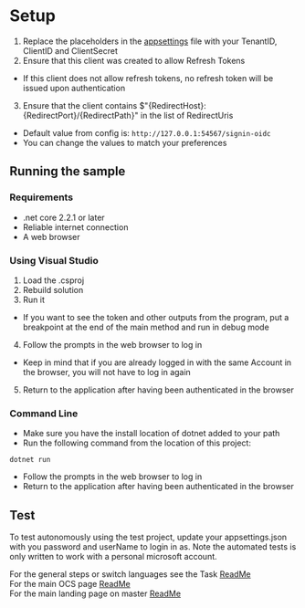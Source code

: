 # Setup

1. Replace the placeholders in the [appsettings](./appsettings.json) file with your TenantID, ClientID and ClientSecret
2. Ensure that this client was created to allow Refresh Tokens
  - If this client does not allow refresh tokens, no refresh token will be issued upon authentication
3. Ensure that the client contains $"{RedirectHost}:{RedirectPort}/{RedirectPath}" in the list of RedirectUris
  - Default value from config is: `http://127.0.0.1:54567/signin-oidc`
  - You can change the values to match your preferences

## Running the sample

### Requirements

- .net core 2.2.1 or later
- Reliable internet connection
- A web browser

### Using Visual Studio

1. Load the .csproj
2. Rebuild solution
3. Run it
  - If you want to see the token and other outputs from the program, put a breakpoint at the end of the main method and run in debug mode
4. Follow the prompts in the web browser to log in
  - Keep in mind that if you are already logged in with the same Account in the browser, you will not have to log in again
5. Return to the application after having been authenticated in the browser

### Command Line

- Make sure you have the install location of dotnet added to your path
- Run the following command from the location of this project:

```shell
dotnet run
```

- Follow the prompts in the web browser to log in
- Return to the application after having been authenticated in the browser


## Test

To  test autonomously using the test project, update your appsettings.json with you password and userName to login in as.   Note the automated tests is only written to work with a personal microsoft account.




For the general steps or switch languages see the Task  [ReadMe](../../../)<br />
For the main OCS page [ReadMe](../../../../../)<br />
For the main landing page on master [ReadMe](https://github.com/osisoft/OSI-Samples)